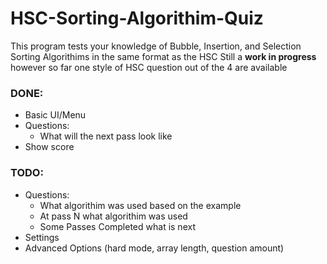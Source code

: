 # HSC-Sorting-Algorithim-Quiz
This program tests your knowledge of Bubble, Insertion, and Selection Sorting Algorithims in the same format as the HSC
Still a **work in progress** however so far one style of HSC question out of the 4 are available

### DONE:
- Basic UI/Menu
- Questions:
    - What will the next pass look like
- Show score

### TODO:
- Questions:
    - What algorithim was used based on the example
    - At pass N what algorithim was used
    - Some Passes Completed what is next
- Settings
- Advanced Options (hard mode, array length, question amount)
